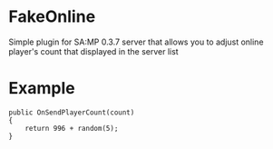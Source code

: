 # FakeOnline
Simple plugin for SA:MP 0.3.7 server that allows you to adjust online player's count that displayed in the server list

# Example
```pawn
public OnSendPlayerCount(count)
{
	return 996 + random(5);
}
```
